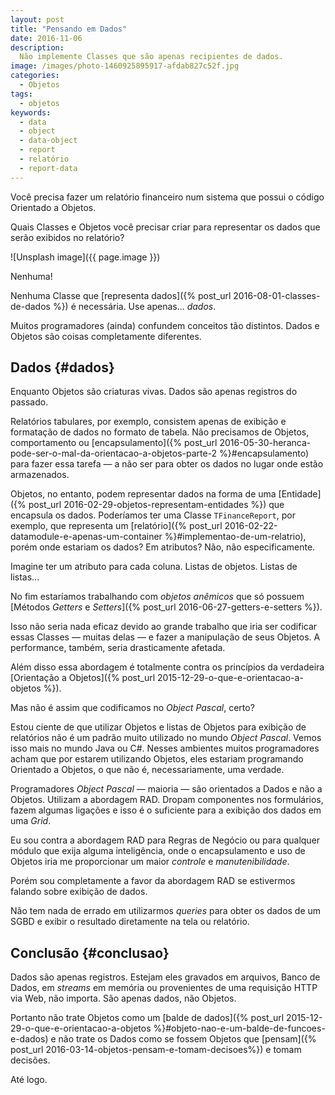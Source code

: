 ```yaml
---
layout: post
title: "Pensando em Dados"
date: 2016-11-06
description:
  Não implemente Classes que são apenas recipientes de dados.
image: /images/photo-1460925895917-afdab827c52f.jpg
categories: 
  - Objetos
tags:
  - objetos
keywords:
  - data
  - object
  - data-object
  - report
  - relatório
  - report-data
--- 
```


Você precisa fazer um relatório financeiro num sistema que 
possui o código Orientado a Objetos.

Quais Classes e Objetos você precisar criar para representar os dados 
que serão exibidos no relatório?

<!--more-->

![Unsplash image]({{ page.image }})

Nenhuma!

Nenhuma Classe que [representa dados]({% post_url 2016-08-01-classes-de-dados %})
é necessária. Use apenas... *dados*.

Muitos programadores (ainda) confundem conceitos tão distintos.
Dados e Objetos são coisas completamente diferentes.

## Dados {#dados}

Enquanto Objetos são criaturas vivas. Dados são apenas registros do passado.

Relatórios tabulares, por exemplo, consistem apenas de exibição e formatação de 
dados no formato de tabela.
Não precisamos de Objetos, comportamento ou
[encapsulamento]({% post_url 2016-05-30-heranca-pode-ser-o-mal-da-orientacao-a-objetos-parte-2 %}#encapsulamento)
para fazer essa tarefa — a não ser para obter os dados no lugar onde estão armazenados.

Objetos, no entanto, podem representar dados na forma de uma
[Entidade]({% post_url 2016-02-29-objetos-representam-entidades %})
que encapsula os dados. Poderíamos ter uma Classe `TFinanceReport`, 
por exemplo, que representa um 
[relatório]({% post_url 2016-02-22-datamodule-e-apenas-um-container %}#implementao-de-um-relatrio),
porém onde estariam os dados? Em atributos? Não, não especificamente.
 
Imagine ter um atributo para cada coluna. Listas de objetos. Listas de
listas...

No fim estaríamos trabalhando com *objetos anêmicos* que só possuem 
[Métodos *Getters* e *Setters*]({% post_url 2016-06-27-getters-e-setters %}).

Isso não seria nada eficaz devido ao grande trabalho que iria ser codificar
essas Classes — muitas delas — e fazer a manipulação de seus Objetos. A performance,
também, seria drasticamente afetada.

Além disso essa abordagem é totalmente contra os princípios
da verdadeira [Orientação a Objetos]({% post_url 2015-12-29-o-que-e-orientacao-a-objetos %}).

Mas não é assim que codificamos no *Object Pascal*, certo?

Estou ciente de que utilizar Objetos e listas de Objetos para exibição de
relatórios não é um padrão muito utilizado no mundo *Object Pascal*.
Vemos isso mais no mundo Java ou C#. Nesses ambientes muitos programadores acham
que por estarem utilizando Objetos, eles estariam programando Orientado a Objetos,
o que não é, necessariamente, uma verdade.

Programadores *Object Pascal* — maioria — são orientados a Dados e não a Objetos.
Utilizam a abordagem RAD. Dropam componentes nos formulários, fazem algumas
ligações e isso é o suficiente para a exibição dos dados em uma *Grid*.

Eu sou contra a abordagem RAD para Regras de Negócio ou para qualquer módulo
que exija alguma inteligência, onde o encapsulamento e uso de Objetos iria me
proporcionar um maior *controle* e *manutenibilidade*.

Porém sou completamente a favor da abordagem RAD se estivermos falando sobre 
exibição de dados.

Não tem nada de errado em utilizarmos *queries* para obter os dados de um 
SGBD e exibir o resultado diretamente na tela ou relatório.

## Conclusão {#conclusao}

Dados são apenas registros. Estejam eles gravados em arquivos, Banco de Dados, em *streams*
em memória ou provenientes de uma requisição HTTP via Web, não importa. São apenas
dados, não Objetos.

Portanto não trate Objetos como um
[balde de dados]({% post_url 2015-12-29-o-que-e-orientacao-a-objetos %}#objeto-nao-e-um-balde-de-funcoes-e-dados)
e não trate os Dados como se fossem Objetos que
[pensam]({% post_url 2016-03-14-objetos-pensam-e-tomam-decisoes%}) e tomam decisões.

Até logo.